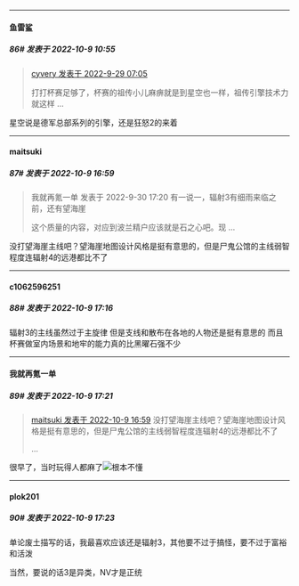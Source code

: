 

*****

####  鱼雷鲨  
##### 86#       发表于 2022-10-9 10:55

<blockquote><a href="httphttps://bbs.saraba1st.com/2b/forum.php?mod=redirect&amp;goto=findpost&amp;pid=57691675&amp;ptid=2097175" target="_blank">cyvery 发表于 2022-9-29 07:05</a>

打打杯赛足够了，杯赛的祖传小儿麻痹就是到星空也一样，祖传引擎技术力就这样 ...</blockquote>
星空说是德军总部系列的引擎，还是狂怒2的来着



*****

####  maitsuki  
##### 87#       发表于 2022-10-9 16:59

<blockquote>我就再氪一单 发表于 2022-9-30 17:20
有一说一，辐射3有细雨来临之前，还有望海崖

这个质量的内容，对应到波兰精户应该就是石之心吧。现 ...</blockquote>
没打望海崖主线吧？望海崖地图设计风格是挺有意思的，但是尸鬼公馆的主线弱智程度连辐射4的远港都比不了



*****

####  c1062596251  
##### 88#       发表于 2022-10-9 17:16

辐射3的主线虽然过于主旋律 但是支线和散布在各地的人物还是挺有意思的 而且杯赛做室内场景和地牢的能力真的比黑曜石强不少

*****

####  我就再氪一单  
##### 89#       发表于 2022-10-9 17:21

<blockquote><a href="httphttps://bbs.saraba1st.com/2b/forum.php?mod=redirect&amp;goto=findpost&amp;pid=57830333&amp;ptid=2097175" target="_blank">maitsuki 发表于 2022-10-9 16:59</a>
没打望海崖主线吧？望海崖地图设计风格是挺有意思的，但是尸鬼公馆的主线弱智程度连辐射4的远港都比不了

 ...</blockquote>
很早了，当时玩得人都麻了<img src="https://static.saraba1st.com/image/smiley/face2017/125.png" referrerpolicy="no-referrer">根本不懂

*****

####  plok201  
##### 90#       发表于 2022-10-9 17:23

单论废土描写的话，我最喜欢应该还是辐射3，其他要不过于搞怪，要不过于富裕和活泼

当然，要说的话3是异类，NV才是正统


